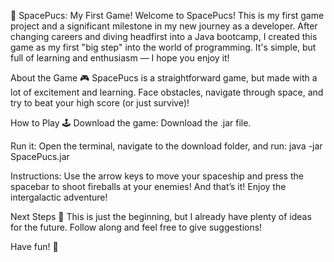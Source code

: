 🚀 SpacePucs: My First Game! Welcome to SpacePucs! This is my first game project and a significant milestone in my new journey as a developer. After changing careers and diving headfirst into a Java bootcamp, I created this game as my first "big step" into the world of programming. It's simple, but full of learning and enthusiasm — I hope you enjoy it!

About the Game 🎮 SpacePucs is a straightforward game, but made with a lot of excitement and learning. Face obstacles, navigate through space, and try to beat your high score (or just survive)!

How to Play 🕹️ Download the game: Download the .jar file.

Run it: Open the terminal, navigate to the download folder, and run: java -jar SpacePucs.jar

Instructions: Use the arrow keys to move your spaceship and press the spacebar to shoot fireballs at your enemies! And that’s it! Enjoy the intergalactic adventure!

Next Steps 🚀 This is just the beginning, but I already have plenty of ideas for the future. Follow along and feel free to give suggestions!

Have fun! 🎉
